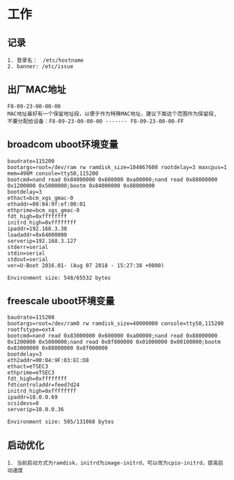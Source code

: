 # 工作

## 记录
    1. 登录名：　/etc/hostname  
    2. banner: /etc/issue
    
## 出厂MAC地址
    F8-09-23-00-00-00 
    MAC地址最好有一个保留地址段，以便于作为特殊MAC地址，建议下面这个范围作为保留段,
    不要分配给设备：F8-09-23-00-00-00 ------- F8-09-23-00-00-FF

## broadcom uboot环境变量
    baudrate=115200
    bootargs=root=/dev/ram rw ramdisk_size=104867600 rootdelay=3 maxcpus=1 mem=496M console=ttyS0,115200
    bootcmd=nand read 0x84000000 0x600000 0xa00000;nand read 0x88000000 0x1200000 0x5000000;bootm 0x84000000 0x88000000
    bootdelay=3
    ethact=bcm_xgs_gmac-0
    ethaddr=00:04:9f:ef:00:01
    ethprime=bcm_xgs_gmac-0
    fdt_high=0xffffffff
    initrd_high=0xffffffff
    ipaddr=192.168.3.38
    loadaddr=0x64000000
    serverip=192.168.3.127
    stderr=serial
    stdin=serial
    stdout=serial
    ver=U-Boot 2016.01- (Aug 07 2018 - 15:27:38 +0800)

    Environment size: 548/65532 bytes
  
## freescale uboot环境变量
    baudrate=115200
    bootargs=root=/dev/ram0 rw ramdisk_size=40000000 console=ttyS0,115200 rootfstype=ext4
    bootcmd=nand read 0x83000000 0x600000 0xa00000;nand read 0x88000000 0x1200000 0x5000000;nand read 0x8f000000 0x01000000 0x00100000;bootm 0x83000000 0x88000000 0x8f000000
    bootdelay=3
    eth2addr=00:04:9F:03:EC:D8
    ethact=eTSEC3
    ethprime=eTSEC3
    fdt_high=0xffffffff
    fdtcontroladdr=feed7d24
    initrd_high=0xffffffff
    ipaddr=10.0.0.69
    scsidevs=0
    serverip=10.0.0.36

    Environment size: 505/131068 bytes
    
## 启动优化
    1. 当前启动方式为ramdisk，initrd为image-initrd，可以改为cpio-initrd，提高启动速度